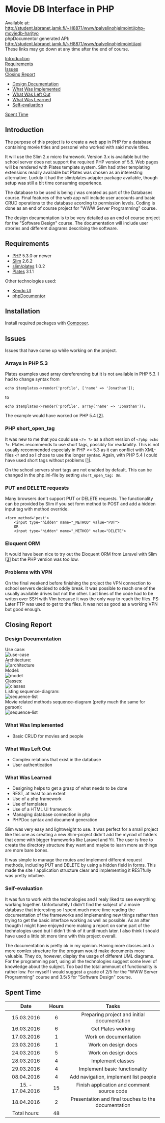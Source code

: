 # Movie DB Interface in PHP

Available at: http://student.labranet.jamk.fi/~H8871/www/palvelinohjelmointi/php-moviedb-harjtyo  
phpDocumentor generated API: http://student.labranet.jamk.fi/~H8871/www/palvelinohjelmointi/api  
These links may go down at any time after the end of course.

[Introduction](#introduction)  
[Requirements](#requirements)  
[Issues](#issues)  
[Closing Report](#closing-report)  
- [Design Documentation](#design-documentation)
- [What Was Implemented](#what-was-implemented)
- [What Was Left Out](#what-was-left-out)
- [What Was Learned](#what-was-learned)
- [Self-evaluation](#self-evaluation)

[Spent Time](#spent-time)  

## Introduction

The purpose of this project is to create a web app in PHP for a database containing movie titles and personel who worked with said movie titles.

It will use the Slim 2.x micro framework. Version 3.x is available but the school server does not support the required PHP version of 5.5. Web pages will be rendered with Plates template system. Slim had other templating extensions readily available but Plates was chosen as an interesting alternative. Luckily it had the slim/plates adapter package available, though setup was still a bit time consuming experience.

The database to be used is being / was created as part of the Databases course. Final features of the web app will include user accounts and basic CRUD operations to the database acording to permission levels. Coding is done as an end of course project for "WWW Server Programming" course.

The design documentation is to be very detailed as an end of course project for the "Software Design" course. The documentation will include user strories and different diagrams describing the software.

## Requirements

- [PHP](http://php.net/) 5.3.0 or newer
- [Slim](http://www.slimframework.com/) 2.6.2
- [slim/plates](https://packagist.org/packages/slim/plates) 1.0.2
- [Plates](http://platesphp.com/) 3.1.1

Other technologies used:

- [Kendo UI](http://www.telerik.com/kendo-ui)
- [phpDocumentor](https://www.phpdoc.org/)

## Installation

Install required packages with [Composer](https://getcomposer.org/).

## Issues

Issues that have come up while working on the project.

### Arrays in PHP 5.3

Plates examples used array dereferencing but it is not available in PHP 5.3. I had to change syntax from

    echo $templates->render('profile', ['name' => 'Jonathan']);
to

    echo $templates->render('profile', array('name' => 'Jonathan'));

The example would have worked on PHP 5.4 [[2]].

### PHP short_open_tag

It was new to me that you could use `<?= ?>` as a short version of `<?php echo ?>`. Plates recommends to use short tags, possibly for readability. This is not usually recommended especialy in PHP <= 5.3 as it can conflict with XML-files `<?` and so I chose to use the longer syntax. Again, with PHP 5.4 I could have used short tags without problems [[1]].

On the school servers short tags are not enabled by default. This can be changed in the php.ini-file by setting `short_open_tag: On`.

### PUT and DELETE requests

Many browsers don't support PUT or DELETE requests. The functionality can be provided by Slim if you set form method to POST and add a hidden input tag with method override.

    <form method='post'>
        <input type="hidden" name="_METHOD" value="PUT">
		OR
        <input type="hidden" name="_METHOD" value="DELETE">

### Eloquent ORM

It would have been nice to try out the Eloquent ORM from Laravel with Slim [[3]] but the PHP version was too low.

### Problems with VPN

On the final weekend before finishing the project the VPN connection to school servers decided to oddly break. It was possible to reach one of the usually available drives but not the other. Last lines of the code had to be writen over SSH with Vim because it was the only way to reach the files. PS: Later FTP was used to get to the files. It was not as good as a working VPN but good enough.

## Closing Report

### Design Documentation

Use case:  
![use-case](docs/use-case.png)  
Architecture:  
![architecture](docs/architecture.png)  
Model:  
![model](docs/model.png)  
Classes:  
![classes](docs/classes.png)  
Listing sequence-diagram:  
![sequence-list](docs/sequence_lists.png)  
Movie related methods sequence-diagram (pretty much the same for person):  
![sequence-list](docs/sequence_movie.png)  

### What Was Implemented

- Basic CRUD for movies and people

### What Was Left Out

- Complex relations that exist in the database
- User authentication

### What Was Learned

- Designing helps to get a grasp of what needs to be done
- REST, at least to an extent
- Use of a php framework
- Use of templates
- Use of a HTML UI framework
- Managing database connection in php
- PHPDoc syntax and document generation

Slim was very easy and lightweight to use. It was perfect for a small project like this one as creating a new Slim-project didn't add the myriad of folders that come with bigger frameworks like Laravel and Yii. The user is free to create the directory structure they want and maybe to learn more as things are more bare bones.

It was simple to manage the routes and implement different request methods, including PUT and DELETE by using a hidden field in forms. This made the site / application structure clear and implementing it RESTfully was pretty intuitive.

### Self-evaluation

It was fun to work with the technologies and I realy liked to see everything working together. Unfortunately I didn't find the subject of a movie database that interesting so I spent much more time reading the documentation of the frameworks and implementing new things rather than trying to get the basic interface working as well as possible. As an after thougth I might have enjoyed more making a report on some part of the technologies used but I didn't think of it until much later. I also think I should have used a little bit more time with this project overall.

The documentation is pretty ok in my opinion. Having more classes and a more comlex structure for the program would make documents more valuable. They do, however, display the usage of different UML diagrams. For the programming part, using all the technologies suggest some level of knowledge about the subject. Too bad the total ammount of functionality is rather low. For myself I would suggest a grade of 2/5 for the "WWW Server Programming" course and 3.5/5 for "Software Design" course.

## Spent Time

| Date | Hours | Tasks |
| :---: | :---: | :---: |
| 15.03.2016 | 6 | Preparing project and initial documentation |
| 16.03.2016 | 6 | Get Plates working |
| 17.03.2016 | 1 | Work on documentation |
| 23.03.2016 | 1 | Work on design docs |
| 24.03.2016 | 5 | Work on design docs |
| 28.03.2016 | 4 | Implement classes |
| 29.03.2016 | 4 | Implement basic functionality |
| 08.04.2016 | 4 | Add navigation, implement list people |
| 15. - 17.04.2016 | 15 | Finish application and comment source code |
| 18.04.2016 | 2 | Presentation and final touches to the documentation |
| Total hours: | 48 |  |

[1]: http://php.net/manual/en/ini.core.php#ini.short-open-tag
[2]: http://stackoverflow.com/questions/742764/php-syntax-for-dereferencing-function-result
[3]: https://packagist.org/packages/illuminate/database
